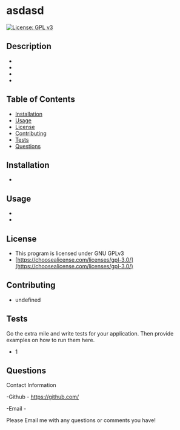 # asdasd
  [![License: GPL v3](https://img.shields.io/badge/License-GPLv3-blue.svg)](https://www.gnu.org/licenses/gpl-3.0)
  ## Description

  - 

  - 

  - 

  - 
  
  ## Table of Contents 
  
  - [Installation](#installation)
  - [Usage](#usage)
  - [License](#license)
  - [Contributing](#contributing)
  - [Tests](#tests)
  - [Questions](#questions)
  
  ## Installation

  - 
  
  ## Usage

  - 

  - 
      
  ## License

   - This program is licensed under GNU GPLv3
   - [https://choosealicense.com/licenses/gpl-3.0/](https://choosealicense.com/licenses/gpl-3.0/)
    
  ## Contributing
  
  - undefined
  
  ## Tests
  
  Go the extra mile and write tests for your application. Then provide examples on how to run them here.
  - 1

  ## Questions

  Contact Information

  -Github - https://github.com/

  -Email - 

  Please Email me with any questions or comments you have!
